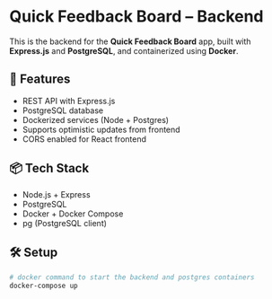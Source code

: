 
# Quick Feedback Board – Backend

This is the backend for the **Quick Feedback Board** app, built with **Express.js** and **PostgreSQL**, and containerized using **Docker**.

## 🧠 Features

- REST API with Express.js
- PostgreSQL database
- Dockerized services (Node + Postgres)
- Supports optimistic updates from frontend
- CORS enabled for React frontend

## 📦 Tech Stack

- Node.js + Express
- PostgreSQL
- Docker + Docker Compose
- pg (PostgreSQL client)

## 🛠️ Setup
```bash
# docker command to start the backend and postgres containers
docker-compose up
